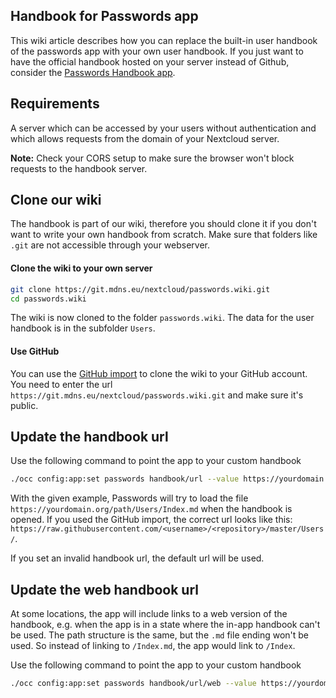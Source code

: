 ## Handbook for Passwords app
This wiki article describes how you can replace the built-in user handbook of the passwords app with your own user handbook.
If you just want to have the official handbook hosted on your server instead of Github, consider the [Passwords Handbook app](https://apps.nextcloud.com/apps/passwords_handbook).

## Requirements
A server which can be accessed by your users without authentication and which allows requests from the domain of your Nextcloud server.

**Note:** Check your CORS setup to make sure the browser won't block requests to the handbook server.

## Clone our wiki
The handbook is part of our wiki, therefore you should clone it if you don't want to write your own handbook from scratch.
Make sure that folders like `.git` are not accessible through your webserver.

#### Clone the wiki to your own server
```bash
git clone https://git.mdns.eu/nextcloud/passwords.wiki.git
cd passwords.wiki
```
The wiki is now cloned to the folder `passwords.wiki`.
The data for the user handbook is in the subfolder `Users`.

#### Use GitHub
You can use the [GitHub import](https://github.com/new/import) to clone the wiki to your GitHub account.
You need to enter the url `https://git.mdns.eu/nextcloud/passwords.wiki.git` and make sure it's public.


## Update the handbook url
Use the following command to point the app to your custom handbook
```bash
./occ config:app:set passwords handbook/url --value https://yourdomain.org/path/Users/
```
With the given example, Passwords will try to load the file `https://yourdomain.org/path/Users/Index.md` when the handbook is opened.
If you used the GitHub import, the correct url looks like this: `https://raw.githubusercontent.com/<username>/<repository>/master/Users/`.

If you set an invalid handbook url, the default url will be used.


## Update the web handbook url
At some locations, the app will include links to a web version of the handbook, e.g. when the app is in a state where the in-app handbook can't be used.
The path structure is the same, but the `.md` file ending won't be used.
So instead of linking to `/Index.md`, the app would link to `/Index`.

Use the following command to point the app to your custom handbook
```bash
./occ config:app:set passwords handbook/url/web --value https://yourdomain.org/path/Users/
```